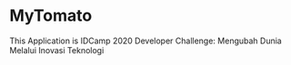 # MyTomato

This Application is  IDCamp 2020 Developer Challenge: Mengubah Dunia Melalui Inovasi Teknologi
